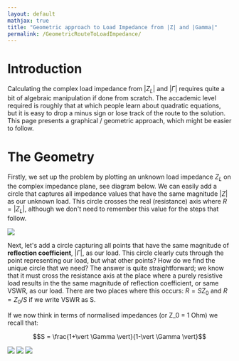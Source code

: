 ```yaml
---
layout: default
mathjax: true
title: "Geometric approach to Load Impedance from |Z| and |Gamma|"
permalink: /GeometricRouteToLoadImpedance/
---
```


# Introduction
Calculating the complex load impedance from $\vert Z_L \vert$ and $\vert \Gamma \vert$ requires quite a bit of algebraic manipulation if done from scratch. The accademic level required is roughly that at which people learn about quadratic equations, but it is easy to drop a minus sign or lose track of the route to the solution. This page presents a graphical / geometric approach, which might be easier to follow.

# The Geometry

Firstly, we set up the problem by plotting an unknown load impedance $Z_L$ on the complex impedance plane, see diagram below. We can easily add a circle that captures all impedance values that have the same magnitude $\vert Z \vert$ as our unknown load. This circle crosses the real (resistance) axis where $R = \vert Z_L \vert$, although we don't need to remember this value for the steps that follow.

<img src='https://g1ojs.github.io/G1OJS-MR300-SARK100-Firmware/assets/img/GeometricRouteFig1.PNG'>

Next, let's add a circle capturing all points that have the same magnitude of **reflection coefficient**,  $\vert \Gamma \vert$, as our load. This circle clearly cuts through the point representing our load, but what other points? How do we find the unique circle that we need? The answer is quite straightforward; we know that it must cross the resistance axis at the place where a purely resistive load results in the the same magnitude of reflection coefficient, or same VSWR, as our load. There are two places where this occurs: $R = SZ_0$ and $R = Z_0 / S$ if we write VSWR as S. 

If we now think in terms of normalised impedances (or Z_0 = 1 Ohm) we recall that:

$$S = \frac{1+\vert \Gamma \vert}{1-\vert \Gamma \vert}$$


<img src='https://g1ojs.github.io/G1OJS-MR300-SARK100-Firmware/assets/img/GeometricRouteFig2.PNG'>


<img src='https://g1ojs.github.io/G1OJS-MR300-SARK100-Firmware/assets/img/GeometricRouteFig3.PNG'>


<img src='https://g1ojs.github.io/G1OJS-MR300-SARK100-Firmware/assets/img/GeometricRouteFig4.PNG'>

